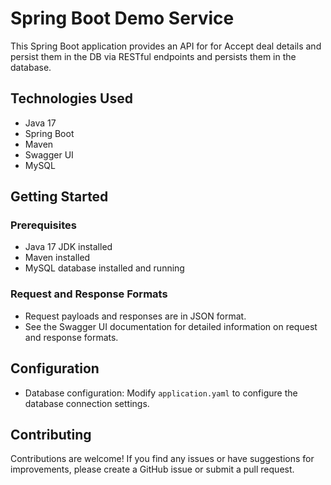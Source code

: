 # Spring Boot Demo Service

This Spring Boot application provides an API for for Accept deal details and persist them in the DB via RESTful endpoints and persists them in the database.

## Technologies Used

- Java 17
- Spring Boot
- Maven
- Swagger UI
- MySQL

## Getting Started

### Prerequisites

- Java 17 JDK installed
- Maven installed
- MySQL database installed and running



### Request and Response Formats

- Request payloads and responses are in JSON format.
- See the Swagger UI documentation for detailed information on request and response formats.

## Configuration

- Database configuration: Modify `application.yaml` to configure the database connection settings.

## Contributing

Contributions are welcome! If you find any issues or have suggestions for improvements, please create a GitHub issue or submit a pull request.
